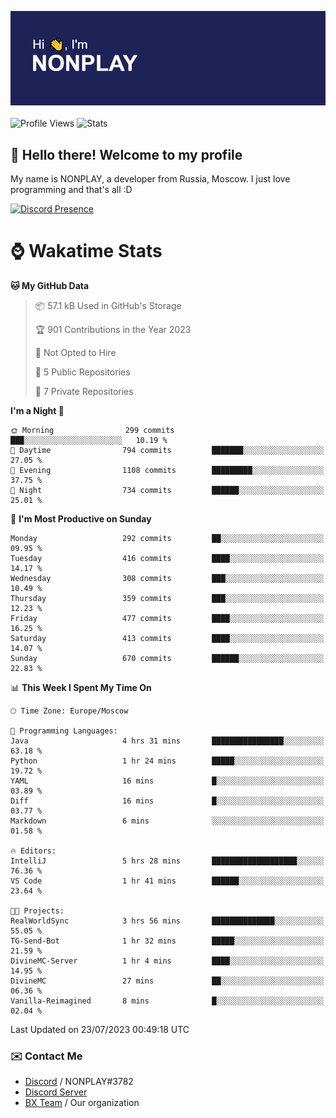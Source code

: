 ![Discord Presence](./header.png)
<br></br>
![Profile Views](https://komarev.com/ghpvc/?username=NONPLAYT&color=blue&style=for-the-badge)
![Stats](https://img.shields.io/badge/0%25-OPTIMIZED-orange?style=for-the-badge)


## :wave: Hello there! Welcome to my profile

My name is NONPLAY, a developer from Russia, Moscow. I just love programming and that's all :D

[![Discord Presence](https://lanyard.cnrad.dev/api/597087584090587177?showDisplayName=true)](https://discord.com/users/597087584090587177) 

# ⌚ Wakatime Stats

<!--START_SECTION:waka-->
**🐱 My GitHub Data** 

> 📦 57.1 kB Used in GitHub's Storage 
 > 
> 🏆 901 Contributions in the Year 2023
 > 
> 🚫 Not Opted to Hire
 > 
> 📜 5 Public Repositories 
 > 
> 🔑 7 Private Repositories 
 > 
**I'm a Night 🦉** 

```text
🌞 Morning                299 commits         ███░░░░░░░░░░░░░░░░░░░░░░   10.19 % 
🌆 Daytime                794 commits         ███████░░░░░░░░░░░░░░░░░░   27.05 % 
🌃 Evening                1108 commits        █████████░░░░░░░░░░░░░░░░   37.75 % 
🌙 Night                  734 commits         ██████░░░░░░░░░░░░░░░░░░░   25.01 % 
```
📅 **I'm Most Productive on Sunday** 

```text
Monday                   292 commits         ██░░░░░░░░░░░░░░░░░░░░░░░   09.95 % 
Tuesday                  416 commits         ████░░░░░░░░░░░░░░░░░░░░░   14.17 % 
Wednesday                308 commits         ███░░░░░░░░░░░░░░░░░░░░░░   10.49 % 
Thursday                 359 commits         ███░░░░░░░░░░░░░░░░░░░░░░   12.23 % 
Friday                   477 commits         ████░░░░░░░░░░░░░░░░░░░░░   16.25 % 
Saturday                 413 commits         ████░░░░░░░░░░░░░░░░░░░░░   14.07 % 
Sunday                   670 commits         ██████░░░░░░░░░░░░░░░░░░░   22.83 % 
```


📊 **This Week I Spent My Time On** 

```text
🕑︎ Time Zone: Europe/Moscow

💬 Programming Languages: 
Java                     4 hrs 31 mins       ████████████████░░░░░░░░░   63.18 % 
Python                   1 hr 24 mins        █████░░░░░░░░░░░░░░░░░░░░   19.72 % 
YAML                     16 mins             █░░░░░░░░░░░░░░░░░░░░░░░░   03.89 % 
Diff                     16 mins             █░░░░░░░░░░░░░░░░░░░░░░░░   03.77 % 
Markdown                 6 mins              ░░░░░░░░░░░░░░░░░░░░░░░░░   01.58 % 

🔥 Editors: 
IntelliJ                 5 hrs 28 mins       ███████████████████░░░░░░   76.36 % 
VS Code                  1 hr 41 mins        ██████░░░░░░░░░░░░░░░░░░░   23.64 % 

🐱‍💻 Projects: 
RealWorldSync            3 hrs 56 mins       ██████████████░░░░░░░░░░░   55.05 % 
TG-Send-Bot              1 hr 32 mins        █████░░░░░░░░░░░░░░░░░░░░   21.59 % 
DivineMC-Server          1 hr 4 mins         ████░░░░░░░░░░░░░░░░░░░░░   14.95 % 
DivineMC                 27 mins             ██░░░░░░░░░░░░░░░░░░░░░░░   06.36 % 
Vanilla-Reimagined       8 mins              █░░░░░░░░░░░░░░░░░░░░░░░░   02.04 % 
```


 Last Updated on 23/07/2023 00:49:18 UTC
<!--END_SECTION:waka-->

### ✉️ Contact Me

- [Discord](https://discord.com/users/597087584090587177) / NONPLAY#3782
- [Discord Server](https://discord.gg/p7cxhw7E2M)
- [BX Team](https://github.com/BX-Team) / Our organization
